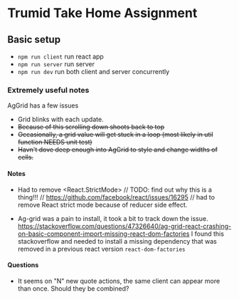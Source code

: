 # Trumid Take Home Assignment

## Basic setup
* `npm run client` run react app 
* `npm run server` run server
* `npm run dev` run both client and server concurrently


### Extremely useful notes
AgGrid has a few issues
* Grid blinks with each update.
* <s>Because of this scrolling down shoots back to top</s>
* <s>Occasionally, a grid value will get stuck in a loop (most likely in util function NEEDS unit test)</s>
* <s>Havn't dove deep enough into AgGrid to style and change widths of cells.</s>


#### Notes
* Had to remove <React.StrictMode> 
// TODO: find out why this is a thing!!!
// https://github.com/facebook/react/issues/16295
// had to remove React strict mode because of reducer side effect.

* Ag-grid was a pain to install, it took a bit to track down the issue.
https://stackoverflow.com/questions/47326640/ag-grid-react-crashing-on-basic-component-import-missing-react-dom-factories
I found this stackoverflow and needed to install a missing dependency that was removed in a previous react version `react-dom-factories`


#### Questions
* It seems on "N" new quote actions, the same client can appear more than once. Should they be combined?
